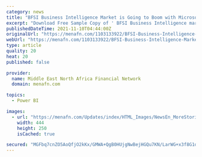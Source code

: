 ```yaml
---
category: news
title: "BFSI Business Intelligence Market is Going to Boom with Microsoft Power BI, Tableau, Tibco Spotfire, Domo"
excerpt: "Download Free Sample Copy of ' BFSI Business Intelligence market' Report @ Key Segments Studied in the Global BFSI Business Intelligence Market According to this latest study, the 2021 growth of BFSI Business Intelligence will have significant change from previous year."
publishedDateTime: 2021-11-10T04:44:00Z
originalUrl: "https://menafn.com/1103133922/BFSI-Business-Intelligence-Market-is-Going-to-Boom-with-Microsoft-Power-BI-Tableau-Tibco-Spotfire-Domo"
webUrl: "https://menafn.com/1103133922/BFSI-Business-Intelligence-Market-is-Going-to-Boom-with-Microsoft-Power-BI-Tableau-Tibco-Spotfire-Domo"
type: article
quality: 20
heat: 20
published: false

provider:
  name: Middle East North Africa Financial Network
  domain: menafn.com

topics:
  - Power BI

images:
  - url: "https://menafn.com/Updates/index/HTML_Images/NewsEn_MoreStories_img_1.jpg?288753"
    width: 444
    height: 250
    isCached: true

secured: "MGFbq7cnZO5AoQfjO2kKx/GMWA+QgB0HUjgNwBejHGQu7KN/LarWG+x3f8G1dASvM5I/BXJ54z0y4ANQ6/zef7CP7F9kR1vBy8j8oWr0E2d8/SIjBNSqX1t+XUjgXBTkuAP0oiILJgTzrl7Bn4qIWaUuXjkcoBqegf9aMgfZzHqDjEaOpCheTT0WVs4oCX1ZBE7I3QLuto8/HXva12msueuCodrQtfEaqq8h3NnbOuyaCNIIM9apBxZ43nRUqIYSCLnP8edDPAsgHcLVvFoH30setjgNEM4Uh4JA3srPZ6JQ44g0TT/9B7/mmb+bFZE7jkA/FQCD/Q36Dr7gUF+IHYbT/OYUYXX5oqaPR1K5iZM=;lgkTS4JLNhmZjHAtzRU52w=="
---
```



